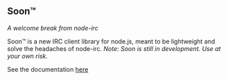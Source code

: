 Soon™
------
*A welcome break from node-irc*

Soon™ is a new IRC client library for node.js, meant to be lightweight and solve the headaches of node-irc.
*Note: Soon is still in development. Use at your own risk.*

See the documentation [here](http://whiskers75.github.io/soontm)
